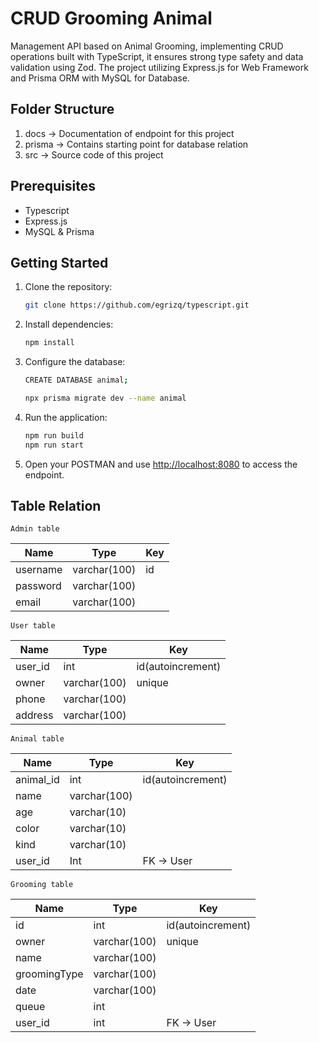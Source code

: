 # CRUD Grooming Animal

Management API based on Animal Grooming, implementing CRUD operations built with TypeScript, it ensures strong type safety and data validation using Zod. The project utilizing Express.js for Web Framework and Prisma ORM with MySQL for Database.

## Folder Structure

1. docs -> Documentation of endpoint for this project
2. prisma -> Contains starting point for database relation 
3. src -> Source code of this project

## Prerequisites

- Typescript
- Express.js
- MySQL & Prisma

## Getting Started

1. Clone the repository:

    ```bash
    git clone https://github.com/egrizq/typescript.git
    ```

2. Install dependencies:

    ```bash
    npm install 
    ```

3. Configure the database:

    ```bash
    CREATE DATABASE animal;
    ```

    ```bash
    npx prisma migrate dev --name animal
    ```

4. Run the application:

    ```bash
    npm run build
    npm run start
    ```

5. Open your POSTMAN and use [http://localhost:8080](http://localhost:8080) to access the endpoint.

## Table Relation

``` Admin table ```

| Name | Type | Key |
|----------|----------|----------|
| username | varchar(100) | id |
| password | varchar(100) |  |
| email | varchar(100) |  |

``` User table ```

| Name | Type | Key |
|----------|----------|----------|
| user_id | int | id(autoincrement) |
| owner | varchar(100) | unique |
| phone | varchar(100) |  |
| address | varchar(100) |  |

``` Animal table ```

| Name | Type | Key |
|----------|----------|----------|
| animal_id | int | id(autoincrement) |
| name | varchar(100) | |
| age | varchar(10) |  |
| color | varchar(10) |  |
| kind | varchar(10) |  |
| user_id | Int | FK -> User |

``` Grooming table ```

| Name | Type | Key |
|----------|----------|----------|
| id | int | id(autoincrement) |
| owner | varchar(100) | unique |
| name | varchar(100) |  |
| groomingType | varchar(100) |  |
| date | varchar(100) |  |
| queue | int | |
| user_id | int | FK -> User |

